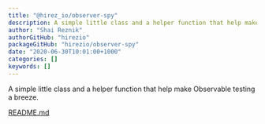 ```yaml
---
title: "@hirez_io/observer-spy"
description: A simple little class and a helper function that help make Observable testing a breeze
author: "Shai Reznik"
authorGitHub: "hirezio"
packageGitHub: "hirezio/observer-spy"
date: "2020-06-30T10:01:00+1000"
categories: []
keywords: []
---
```


A simple little class and a helper function that help make Observable testing a breeze.

[README.md](https://github.com/hirezio/observer-spy/blob/master/README.md)
